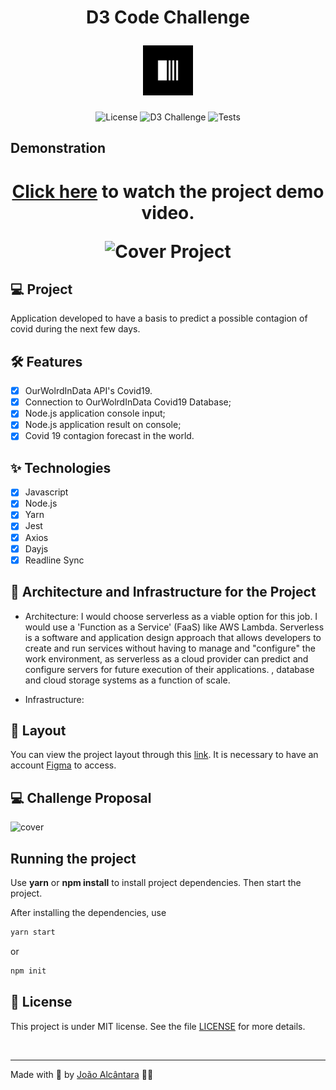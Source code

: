 <div align="center">
  <h1>
    <p text-align="">D3 Code Challenge</p> <img alt="D3 Logo" height="80" title="Plant Manager" src="./assets/logo.svg" /> 
  </h1>
</div>

<p align="center">
  <img 
    src="https://img.shields.io/cocoapods/l/m?color=%23000000&label=license&logo=license&logoColor=%23ffffff" 
    alt="License" 
  />
  <img 
    src="https://img.shields.io/badge/Code_Challenge-D3-%23000000"
    alt="D3 Challenge" 
   />
  <img 
    src="https://img.shields.io/badge/Tests-Total%3A%207%20%7C%207%20%E2%9C%85%20%7C%200%20%E2%9D%8C%20%7C-%23000000"
    alt="Tests" 
   />
</p>

## Demonstration

<div align="center">
  <h1 align="center">

  [Click here](https://youtu.be/xZ-4Mbft59Q) to watch the project demo video.

  <img 
    src="./assets/cover.mov?style=flat"
    alt="Cover Project" 
  />

  </h1>
</div>

## 💻 Project

Application developed to have a basis to predict a possible contagion of covid during the next few days.

## :hammer_and_wrench: Features

- [x] OurWolrdInData API's Covid19.
- [x] Connection to OurWolrdInData Covid19 Database;
- [x] Node.js application console input;
- [x] Node.js application result on console;
- [x] Covid 19 contagion forecast in the world.

## ✨ Technologies

- [x] Javascript
- [x] Node.js
- [x] Yarn
- [x] Jest
- [x] Axios
- [x] Dayjs
- [x] Readline Sync

## 🔨 Architecture and Infrastructure for the Project

- Architecture:
  I would choose serverless as a viable option for this job. I would use a 'Function as a Service' (FaaS) like AWS Lambda. Serverless is a software and application design approach that allows developers to create and run services without having to manage and "configure" the work environment, as serverless as a cloud provider can predict and configure servers for future execution of their applications. , database and cloud storage systems as a function of scale.

- Infrastructure:


## 🔖 Layout

You can view the project layout through this [link](https://www.figma.com/file/JSBTu7MnPcRxoIdOE6Xp9u/D3-%7C-Code-Challange?node-id=0%3A1). It is necessary to have an account [Figma](http://figma.com/) to access.

## 💻 Challenge Proposal

![cover](./assets/cover.svg?style=flat)

## Running the project

Use **yarn** or **npm install** to install project dependencies.
Then start the project.

After installing the dependencies, use

```cl
yarn start
```

or

```cl
npm init
```

## 📄 License

This project is under MIT license. See the file [LICENSE](./LICENSE) for more details.

<br />

---

Made with 🤍 by [João Alcântara](https://github.com/joaoalcdev) 👋🏻
